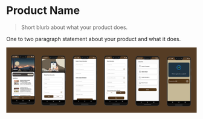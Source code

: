 # Product Name
> Short blurb about what your product does.

One to two paragraph statement about your product and what it does.

![](eCamp_Mockup.png)
